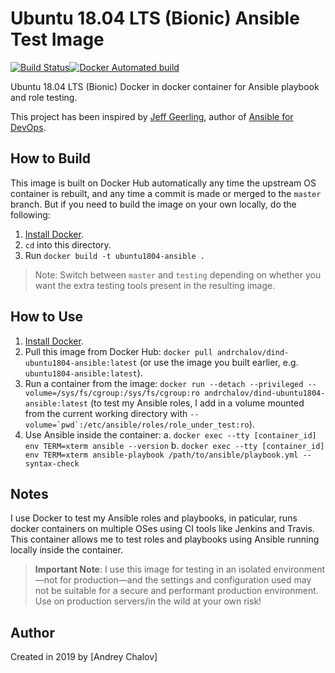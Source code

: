 # Ubuntu 18.04 LTS (Bionic) Ansible Test Image

[![Build Status](https://travis-ci.org/andrchalov/dind-ubuntu1804-ansible.svg?branch=master)](https://travis-ci.org/andrchalov/dind-ubuntu1804-ansible)[![Docker Automated build](https://img.shields.io/docker/automated/andrchalov/dind-ubuntu1804-ansible)](https://hub.docker.com/r/andrchalov/dind-ubuntu1804-ansible/)

Ubuntu 18.04 LTS (Bionic) Docker in docker container for Ansible playbook and role testing.

This project has been inspired by [Jeff Geerling](https://github.com/geerlingguy), author of [Ansible for DevOps](https://www.ansiblefordevops.com/).

## How to Build

This image is built on Docker Hub automatically any time the upstream OS container is rebuilt, and any time a commit is made or merged to the `master` branch. But if you need to build the image on your own locally, do the following:

  1. [Install Docker](https://docs.docker.com/install/).
  2. `cd` into this directory.
  3. Run `docker build -t ubuntu1804-ansible .`

> Note: Switch between `master` and `testing` depending on whether you want the extra testing tools present in the resulting image.

## How to Use

  1. [Install Docker](https://docs.docker.com/engine/installation/).
  2. Pull this image from Docker Hub: `docker pull andrchalov/dind-ubuntu1804-ansible:latest` (or use the image you built earlier, e.g. `ubuntu1804-ansible:latest`).
  3. Run a container from the image: `docker run --detach --privileged --volume=/sys/fs/cgroup:/sys/fs/cgroup:ro andrchalov/dind-ubuntu1804-ansible:latest` (to test my Ansible roles, I add in a volume mounted from the current working directory with ``--volume=`pwd`:/etc/ansible/roles/role_under_test:ro``).
  4. Use Ansible inside the container:
    a. `docker exec --tty [container_id] env TERM=xterm ansible --version`
    b. `docker exec --tty [container_id] env TERM=xterm ansible-playbook /path/to/ansible/playbook.yml --syntax-check`

## Notes

I use Docker to test my Ansible roles and playbooks, in paticular, runs docker containers on multiple OSes using CI tools like Jenkins and Travis. This container allows me to test roles and playbooks using Ansible running locally inside the container.

> **Important Note**: I use this image for testing in an isolated environment—not for production—and the settings and configuration used may not be suitable for a secure and performant production environment. Use on production servers/in the wild at your own risk!

## Author

Created in 2019 by [Andrey Chalov]
